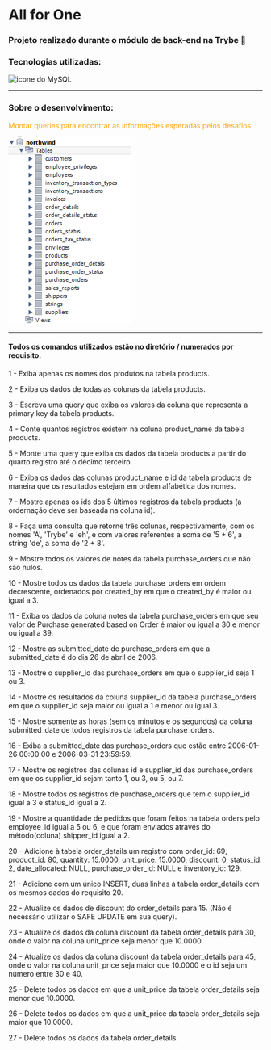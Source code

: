 # All for One

### Projeto realizado durante o módulo de back-end na Trybe 💚

### Tecnologias utilizadas:

  <img width="50px" src="https://cdn.jsdelivr.net/gh/devicons/devicon/icons/mysql/mysql-original-wordmark.svg" alt='icone do MySQL'>

---

### Sobre o desenvolvimento:
<font color="orange">Montar queries para encontrar as informações esperadas pelos desafios.</font>

![db](northwind.png)
___

#### **Todos os comandos utilizados estão no diretório / numerados por requisito.**

 1 - Exiba apenas os nomes dos produtos na tabela products.

 2 - Exiba os dados de todas as colunas da tabela products.

 3 - Escreva uma query que exiba os valores da coluna que representa a primary key da tabela products.

 4 - Conte quantos registros existem na coluna product_name da tabela products.

 5 - Monte uma query que exiba os dados da tabela products a partir do quarto registro até o décimo terceiro.

 6 - Exiba os dados das colunas product_name e id da tabela products de maneira que os resultados estejam em ordem alfabética dos nomes.

 7 - Mostre apenas os ids dos 5 últimos registros da tabela products (a ordernação deve ser baseada na coluna id).

 8 - Faça uma consulta que retorne três colunas, respectivamente, com os nomes 'A', 'Trybe' e 'eh', e com valores referentes a soma de '5 + 6', a string 'de', a soma de '2 + 8'.

 9 - Mostre todos os valores de notes da tabela purchase_orders que não são nulos.

 10 - Mostre todos os dados da tabela purchase_orders em ordem decrescente, ordenados por created_by em que o created_by é maior ou igual a 3.

 11 - Exiba os dados da coluna notes da tabela purchase_orders em que seu valor de Purchase generated based on Order é maior ou igual a 30 e menor ou igual a 39.

 12 - Mostre as submitted_date de purchase_orders em que a submitted_date é do dia 26 de abril de 2006.

 13 - Mostre o supplier_id das purchase_orders em que o supplier_id seja 1 ou 3.

 14 - Mostre os resultados da coluna supplier_id da tabela purchase_orders em que o supplier_id seja maior ou igual a 1 e menor ou igual 3.

 15 - Mostre somente as horas (sem os minutos e os segundos) da coluna submitted_date de todos registros da tabela purchase_orders.

 16 - Exiba a submitted_date das purchase_orders que estão entre 2006-01-26 00:00:00 e 2006-03-31 23:59:59.

 17 - Mostre os registros das colunas id e supplier_id das purchase_orders em que os supplier_id sejam tanto 1, ou 3, ou 5, ou 7.

 18 - Mostre todos os registros de purchase_orders que tem o supplier_id igual a 3 e status_id igual a 2.

 19 - Mostre a quantidade de pedidos que foram feitos na tabela orders pelo employee_id igual a 5 ou 6, e que foram enviados através do método(coluna) shipper_id igual a 2.

 20 - Adicione à tabela order_details um registro com order_id: 69, product_id: 80, quantity: 15.0000, unit_price: 15.0000, discount: 0, status_id: 2, date_allocated: NULL, purchase_order_id: NULL e inventory_id: 129.

 21 - Adicione com um único INSERT, duas linhas à tabela order_details com os mesmos dados do requisito 20.

 22 - Atualize os dados de discount do order_details para 15. (Não é necessário utilizar o SAFE UPDATE em sua query).

 23 - Atualize os dados da coluna discount da tabela order_details para 30, onde o valor na coluna unit_price seja menor que 10.0000.

 24 - Atualize os dados da coluna discount da tabela order_details para 45, onde o valor na coluna unit_price seja maior que 10.0000 e o id seja um número entre 30 e 40.

 25 - Delete todos os dados em que a unit_price da tabela order_details seja menor que 10.0000.

 26 - Delete todos os dados em que a unit_price da tabela order_details seja maior que 10.0000.

 27 - Delete todos os dados da tabela order_details.